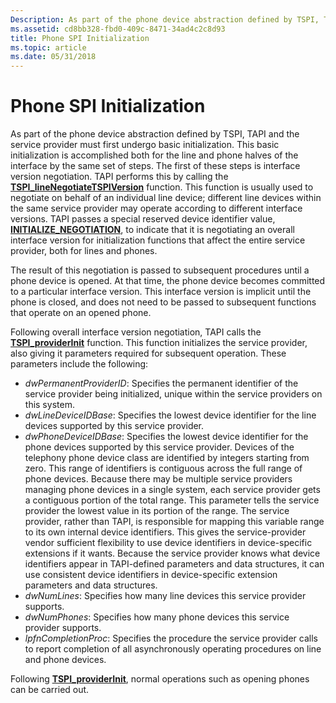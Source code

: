 ```yaml
---
Description: As part of the phone device abstraction defined by TSPI, TAPI and the service provider must first undergo basic initialization.
ms.assetid: cd8bb328-fbd0-409c-8471-34ad4c2c8d93
title: Phone SPI Initialization
ms.topic: article
ms.date: 05/31/2018
---
```


# Phone SPI Initialization

As part of the phone device abstraction defined by TSPI, TAPI and the service provider must first undergo basic initialization. This basic initialization is accomplished both for the line and phone halves of the interface by the same set of steps. The first of these steps is interface version negotiation. TAPI performs this by calling the [**TSPI\_lineNegotiateTSPIVersion**](https://msdn.microsoft.com/library/ms725582(v=VS.85).aspx) function. This function is usually used to negotiate on behalf of an individual line device; different line devices within the same service provider may operate according to different interface versions. TAPI passes a special reserved device identifier value, [**INITIALIZE\_NEGOTIATION**](initialize-negotiation.md), to indicate that it is negotiating an overall interface version for initialization functions that affect the entire service provider, both for lines and phones.

The result of this negotiation is passed to subsequent procedures until a phone device is opened. At that time, the phone device becomes committed to a particular interface version. This interface version is implicit until the phone is closed, and does not need to be passed to subsequent functions that operate on an opened phone.

Following overall interface version negotiation, TAPI calls the [**TSPI\_providerInit**](https://msdn.microsoft.com/library/ms725960(v=VS.85).aspx) function. This function initializes the service provider, also giving it parameters required for subsequent operation. These parameters include the following:

-   *dwPermanentProviderID*: Specifies the permanent identifier of the service provider being initialized, unique within the service providers on this system.
-   *dwLineDeviceIDBase*: Specifies the lowest device identifier for the line devices supported by this service provider.
-   *dwPhoneDeviceIDBase*: Specifies the lowest device identifier for the phone devices supported by this service provider. Devices of the telephony phone device class are identified by integers starting from zero. This range of identifiers is contiguous across the full range of phone devices. Because there may be multiple service providers managing phone devices in a single system, each service provider gets a contiguous portion of the total range. This parameter tells the service provider the lowest value in its portion of the range. The service provider, rather than TAPI, is responsible for mapping this variable range to its own internal device identifiers. This gives the service-provider vendor sufficient flexibility to use device identifiers in device-specific extensions if it wants. Because the service provider knows what device identifiers appear in TAPI-defined parameters and data structures, it can use consistent device identifiers in device-specific extension parameters and data structures.
-   *dwNumLines*: Specifies how many line devices this service provider supports.
-   *dwNumPhones*: Specifies how many phone devices this service provider supports.
-   *lpfnCompletionProc*: Specifies the procedure the service provider calls to report completion of all asynchronously operating procedures on line and phone devices.

Following [**TSPI\_providerInit**](https://msdn.microsoft.com/library/ms725960(v=VS.85).aspx), normal operations such as opening phones can be carried out.

 

 




